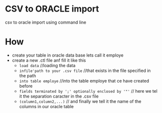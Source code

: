 # CSV to ORACLE import
csv to oracle import using command line

# How
  - create your table in oracle data base lets call it employe
  - create a new .ctl file anf fill it like this 
    - ```load data```                      //loading the data
    - ```infile'path to your .csv file```  //that exists in the file specified in the path
    - ```into table employe```              //into the table employe that ce have created before
    - ```fields terminated by ';' optionally enclosed by '"'``` // here we tel it the separation caracter in the .csv file
    - ```(column1,column2,...)```           // and finally we tell it the name of the columns in our oracle table

